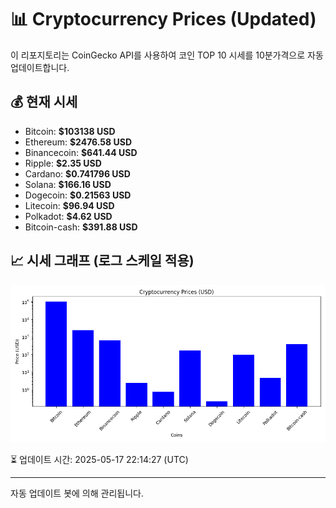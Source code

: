 
# 📊 Cryptocurrency Prices (Updated)

이 리포지토리는 CoinGecko API를 사용하여 코인 TOP 10 시세를 10분가격으로 자동 업데이트합니다.

## 💰 현재 시세
- Bitcoin: **$103138 USD**
- Ethereum: **$2476.58 USD**
- Binancecoin: **$641.44 USD**
- Ripple: **$2.35 USD**
- Cardano: **$0.741796 USD**
- Solana: **$166.16 USD**
- Dogecoin: **$0.21563 USD**
- Litecoin: **$96.94 USD**
- Polkadot: **$4.62 USD**
- Bitcoin-cash: **$391.88 USD**

## 📈 시세 그래프 (로그 스케일 적용)
![Crypto Prices](crypto_prices.png)

⏳ 업데이트 시간: 2025-05-17 22:14:27 (UTC)

---
자동 업데이트 봇에 의해 관리됩니다.
